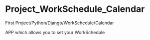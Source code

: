 # Project_WorkSchedule_Calendar
First Project/Python/Django/WorkSchedule/Calendar


APP which allows you to set your WorkSchedule
